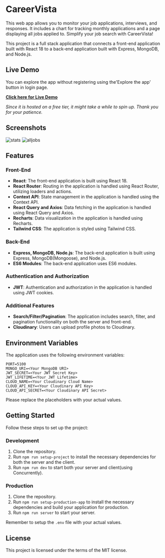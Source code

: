 # CareerVista

This web app allows you to monitor your job applications, interviews, and responses. It includes a chart for tracking monthly applications and a page displaying all jobs applied to. Simplify your job search with CareerVista!

This project is a full stack application that connects a front-end application built with React 18 to a back-end application built with Express, MongoDB, and Node.js.

## Live Demo

You can explore the app without registering using the'Explore the app' button in login page.

**[Click here for Live Demo](https://careervista.onrender.com/)**

_Since it is hosted on a free tier, it might take a while to spin up. Thank you for your patience._
## Screenshots

![stats](https://github.com/fdundar95/CareerVista/assets/79167732/1614039c-14ab-4812-9058-c5d535b32027)
![alljobs](https://github.com/fdundar95/CareerVista/assets/79167732/e0fa1009-06a5-48b6-aa7a-3254e54db7f9)

## Features

### Front-End

- **React**: The front-end application is built using React 18.
- **React Router**: Routing in the application is handled using React Router, utilizing loaders and actions.
- **Context API**: State management in the application is handled using the Context API.
- **React Query and Axios**: Data fetching in the application is handled using React Query and Axios.
- **Recharts**: Data visualization in the application is handled using Recharts.
- **Tailwind CSS**: The application is styled using Tailwind CSS.

### Back-End

- **Express, MongoDB, Node.js**: The back-end application is built using Express, MongoDB(Mongoose), and Node.js.
- **ES6 Modules**: The back-end application uses ES6 modules.

### Authentication and Authorization

- **JWT**: Authentication and authorization in the application is handled using JWT cookies.

### Additional Features

- **Search/Filter/Pagination**: The application includes search, filter, and pagination functionality on both the server and front-end.
- **Cloudinary**: Users can upload profile photos to Cloudinary.

## Environment Variables

The application uses the following environment variables:

```
PORT=5100
MONGO_URI=<Your MongoDB URI>
JWT_SECRET=<Your JWT Secret Key>
JWT_LIFETIME=<Your JWT Lifetime>
CLOUD_NAME=<Your Cloudinary Cloud Name>
CLOUD_API_KEY=<Your Cloudinary API Key>
CLOUD_API_SECRET=<Your Cloudinary API Secret>
```

Please replace the placeholders with your actual values.

## Getting Started

Follow these steps to set up the project:

### Development

1. Clone the repository.
2. Run `npm run setup-project` to install the necessary dependencies for both the server and the client.
3. Run `npm run dev` to start both your server and client(using Concurrently).

### Production

1. Clone the repository.
2. Run `npm run setup-production-app` to install the necessary dependencies and build your application for production.
3. Run `npm run server` to start your server.

Remember to setup the `.env` file with your actual values.

## License

This project is licensed under the terms of the MIT license.
